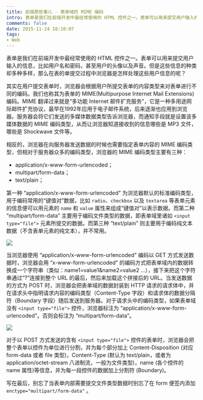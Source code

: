 ```yaml
---
title: 前端那些事儿 - 表单域的 MIME 编码
intro: 表单是我们在前端开发中最经常使用的 HTML 控件之一。表单可以用来提交用户输入的信息，比如用户名和密码，甚至用户的头像以及声音。但是这些信息的种类却多种多样，那么在表的单提交过程中浏览器是怎样处理这些用户信息的呢？
comments: false
date: 2015-11-24 18:10:07
tags:
- Web
---
```


表单是我们在前端开发中最经常使用的 HTML 控件之一。表单可以用来提交用户输入的信息，比如用户名和密码，甚至用户的头像以及声音。但是这些信息的种类却多种多样，那么在表的单提交过程中浏览器是怎样处理这些用户信息的呢？

其实在用户提交表单时，浏览器会根据用户所提交表单的内容类型来对表单进行不同的编码。我们也称其为表单的 MIME(Multipurpose Internet Mail Extensions) 编码。MIME 翻译过来就是“多功能 Internet 邮件扩充服务”，它是一种多用途网际邮件扩充协议，最早在1992年应用于电子邮件系统，后来逐渐也应用到浏览器。服务器会将它们发送的多媒体数据类型告诉浏览器，而通知手段就是设置该多媒体数据的 MIME 编码类型，从而让浏览器知道接收到的信息哪些是 MP3 文件，哪些是 Shockwave 文件等。

相反的，浏览器在向服务器发送数据的时候也需要指定表单内容的 MIME 编码类型，但相对于服务器众多的编码类型，浏览器的 MIME 编码类型主要有三种：

* application/x-www-form-urlencoded；
* multipart/form-data；
* text/plain；


第一种 “application/x-www-form-urlencoded” 为浏览器默认的标准编码类型，用于编码常用的“键值对”数据，比如 `radio`、`checkbox` 以及 `textarea` 等表单元素的信息便可以用元素的 `name` 和 `value` 属性来组成“键值对”以表示数据。而第二种 “multipart/form-data” 主要用于编码文件类型的数据，即表单域里诸如 `<input type="file">` 元素所提交的数据。而第三种 “text/plain” 则主要用于编码纯文本数据（不含表单元素的纯文本），并不常用。

![](1.jpg)

当浏览器使用 “application/x-www-form-urlencoded” 编码以 GET 方式发送数据时，浏览器会用 “x-www-form-urlencoded” 的编码方式把表单域内的数据转换成一个字符串（类似：name1=value1&name2=value2 ...），接下来把这个字符串通过“?”连接到整个 URL 的最后，然后来加载这个拼接后的 URL。当发送数据的方式为 POST 时，浏览器会把表单域的数据封装到 HTTP 请求的请求体中，并在请求头中指明请求内容的编码类型（Content-Type 字段）和请求体的数据分隔符（Boundary 字段）随后发送到服务器。对于请求头中的编码类型，如果表单域没有 `<input type="file">` 控件，浏览器标注为 “application/x-www-form-urlencoded”。否则会标注为 “multipart/form-data”。

![](2.jpg)


对于以 POST 方式发送的含有 `<input type="file">` 控件的表单时，浏览器会把整个表单以控件为单位进行分割，并为每个部分加上 Content-Disposition (对应 form-data 或者 file 类型)，Content-Type (默认为 text/plain，或者为 application/octet-stream 八进制流，一般为文件类型)，name (各个控件的 name 属性)等信息，并为每一段控件的数据加上分割符 (Boundary)。

写在最后，别忘了当表单内部需要提交文件类型数据时别忘了在 form 便签内添加 `enctype="multipart/form-data"` 。
